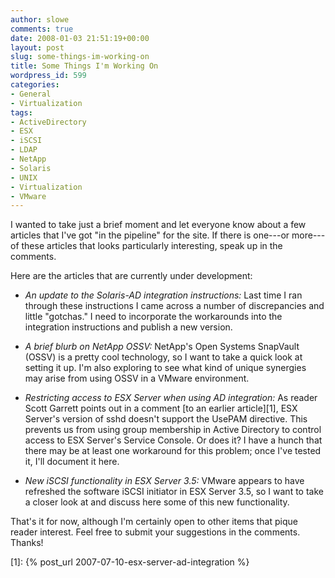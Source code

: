 ```yaml
---
author: slowe
comments: true
date: 2008-01-03 21:51:19+00:00
layout: post
slug: some-things-im-working-on
title: Some Things I'm Working On
wordpress_id: 599
categories:
- General
- Virtualization
tags:
- ActiveDirectory
- ESX
- iSCSI
- LDAP
- NetApp
- Solaris
- UNIX
- Virtualization
- VMware
---
```


I wanted to take just a brief moment and let everyone know about a few articles that I've got "in the pipeline" for the site. If there is one---or more---of these articles that looks particularly interesting, speak up in the comments.

Here are the articles that are currently under development:

* _An update to the Solaris-AD integration instructions:_ Last time I ran through these instructions I came across a number of discrepancies and little "gotchas." I need to incorporate the workarounds into the integration instructions and publish a new version.

* _A brief blurb on NetApp OSSV:_ NetApp's Open Systems SnapVault (OSSV) is a pretty cool technology, so I want to take a quick look at setting it up. I'm also exploring to see what kind of unique synergies may arise from using OSSV in a VMware environment.

* _Restricting access to ESX Server when using AD integration:_ As reader Scott Garrett points out in a comment [to an earlier article][1], ESX Server's version of sshd doesn't support the UsePAM directive. This prevents us from using group membership in Active Directory to control access to ESX Server's Service Console. Or does it? I have a hunch that there may be at least one workaround for this problem; once I've tested it, I'll document it here.

* _New iSCSI functionality in ESX Server 3.5:_ VMware appears to have refreshed the software iSCSI initiator in ESX Server 3.5, so I want to take a closer look at and discuss here some of this new functionality.

That's it for now, although I'm certainly open to other items that pique reader interest. Feel free to submit your suggestions in the comments. Thanks!

[1]: {% post_url 2007-07-10-esx-server-ad-integration %}
